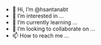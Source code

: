 - 👋 Hi, I’m @hsantanabt
- 👀 I’m interested in ...
- 🌱 I’m currently learning ...
- 💞️ I’m looking to collaborate on ...
- 📫 How to reach me ...

<!---
hsantanabt/hsantanabt is a ✨ special ✨ repository because its `README.md` (this file) appears on your GitHub profile.
You can click the Preview link to take a look at your changes.
--->
